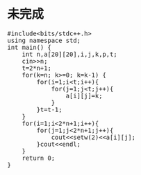 # 未完成

<pre class="EnlighterJSRAW" data-enlighter-language="cpp">#include&lt;bits/stdc++.h&gt;
using namespace std;
int main() {
    int n,a[20][20],i,j,k,p,t;
    cin&gt;&gt;n;
    t=2*n+1;
    for(k=n; k&gt;=0; k=k-1) {
        for(i=1;i&lt;t;i++){
            for(j=1;j&lt;t;j++){
                a[i][j]=k;
            }
        }t=t-1;
    }
    for(i=1;i&lt;2*n+1;i++){
        for(j=1;j&lt;2*n+1;j++){
            cout&lt;&lt;setw(2)&lt;&lt;a[i][j];
        }cout&lt;&lt;endl;
    }
    return 0;
}</pre>

&nbsp;
